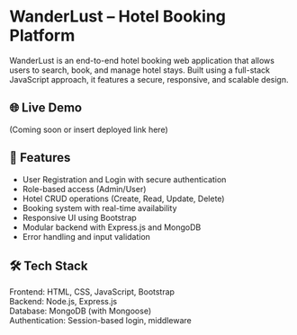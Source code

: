 # WanderLust – Hotel Booking Platform

WanderLust is an end-to-end hotel booking web application that allows users to search, book, and manage hotel stays. Built using a full-stack JavaScript approach, it features a secure, responsive, and scalable design.

## 🌐 Live Demo
(Coming soon or insert deployed link here)

## 🚀 Features
- User Registration and Login with secure authentication
- Role-based access (Admin/User)
- Hotel CRUD operations (Create, Read, Update, Delete)
- Booking system with real-time availability
- Responsive UI using Bootstrap
- Modular backend with Express.js and MongoDB
- Error handling and input validation

## 🛠️ Tech Stack
Frontend: HTML, CSS, JavaScript, Bootstrap  
Backend: Node.js, Express.js  
Database: MongoDB (with Mongoose)  
Authentication: Session-based login, middleware


